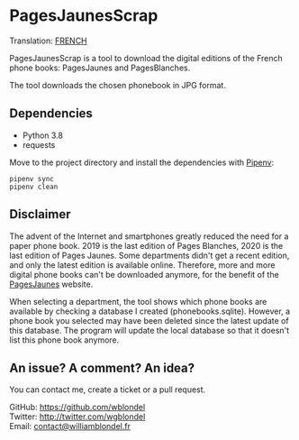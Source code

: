 # PagesJaunesScrap

Translation: [FRENCH](README.md)

PagesJaunesScrap is a tool to download the digital editions of the French phone books: PagesJaunes and PagesBlanches.

The tool downloads the chosen phonebook in JPG format.

## Dependencies

- Python 3.8
- requests

Move to the project directory and install the dependencies with [Pipenv](https://pipenv.pypa.io/en/stable/install/#pragmatic-installation-of-pipenv):
```
pipenv sync
pipenv clean
```

## Disclaimer

The advent of the Internet and smartphones greatly reduced the need for a paper phone book. 2019 is the last edition of Pages Blanches, 2020 is the last edition of Pages Jaunes. Some departments didn't get a recent edition, and only the latest edition is available online. Therefore, more and more digital phone books can't be downloaded anymore, for the benefit of the [PagesJaunes](https://www.pagesjaunes.fr/) website.

When selecting a department, the tool shows which phone books are available by checking a database I created (phonebooks.sqlite). However, a phone book you selected may have been deleted since the latest update of this database. The program will update the local database so that it doesn't list this phone book anymore.

## An issue? A comment? An idea?

You can contact me, create a ticket or a pull request.

GitHub: https://github.com/wblondel <br/> Twitter:
http://twitter.com/wgblondel <br/> Email: contact@williamblondel.fr
